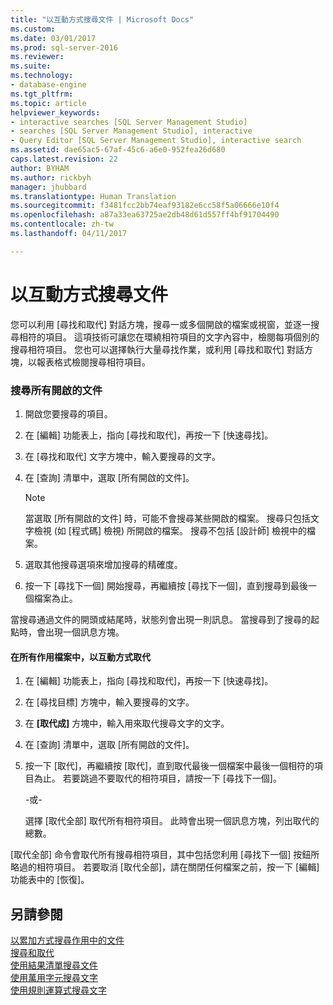 ```yaml
---
title: "以互動方式搜尋文件 | Microsoft Docs"
ms.custom: 
ms.date: 03/01/2017
ms.prod: sql-server-2016
ms.reviewer: 
ms.suite: 
ms.technology:
- database-engine
ms.tgt_pltfrm: 
ms.topic: article
helpviewer_keywords:
- interactive searches [SQL Server Management Studio]
- searches [SQL Server Management Studio], interactive
- Query Editor [SQL Server Management Studio], interactive search
ms.assetid: dae65ac5-67af-45c6-a6e0-952fea26d680
caps.latest.revision: 22
author: BYHAM
ms.author: rickbyh
manager: jhubbard
ms.translationtype: Human Translation
ms.sourcegitcommit: f3481fcc2bb74eaf93182e6cc58f5a06666e10f4
ms.openlocfilehash: a87a33ea63725ae2db48d61d557ff4bf91704490
ms.contentlocale: zh-tw
ms.lasthandoff: 04/11/2017

---
```

# <a name="search-documents-interactively"></a>以互動方式搜尋文件
  您可以利用 [尋找和取代] 對話方塊，搜尋一或多個開啟的檔案或視窗，並逐一搜尋相符的項目。 這項技術可讓您在環繞相符項目的文字內容中，檢閱每項個別的搜尋相符項目。 您也可以選擇執行大量尋找作業，或利用 [尋找和取代] 對話方塊，以報表格式檢閱搜尋相符項目。  
  
### <a name="to-search-all-open-documents"></a>搜尋所有開啟的文件  
  
1.  開啟您要搜尋的項目。  
  
2.  在 [編輯] 功能表上，指向 [尋找和取代]，再按一下 [快速尋找]。  
  
3.  在 [尋找和取代] 文字方塊中，輸入要搜尋的文字。  
  
4.  在 [查詢] 清單中，選取 [所有開啟的文件]。  
  
    > [!NOTE]  
    >  當選取 [所有開啟的文件] 時，可能不會搜尋某些開啟的檔案。 搜尋只包括文字檢視 (如 [程式碼] 檢視) 所開啟的檔案。 搜尋不包括 [設計師] 檢視中的檔案。  
  
5.  選取其他搜尋選項來增加搜尋的精確度。  
  
6.  按一下 [尋找下一個] 開始搜尋，再繼續按 [尋找下一個]，直到搜尋到最後一個檔案為止。  
  
 當搜尋通過文件的開頭或結尾時，狀態列會出現一則訊息。 當搜尋到了搜尋的起點時，會出現一個訊息方塊。  
  
#### <a name="to-replace-in-all-active-files-interactively"></a>在所有作用檔案中，以互動方式取代  
  
1.  在 [編輯] 功能表上，指向 [尋找和取代]，再按一下 [快速尋找]。  
  
2.  在 [尋找目標] 方塊中，輸入要搜尋的文字。  
  
3.  在 **[取代成]** 方塊中，輸入用來取代搜尋文字的文字。  
  
4.  在 [查詢] 清單中，選取 [所有開啟的文件]。  
  
5.  按一下 [取代]，再繼續按 [取代]，直到取代最後一個檔案中最後一個相符的項目為止。 若要跳過不要取代的相符項目，請按一下 [尋找下一個]。  
  
     -或-  
  
     選擇 [取代全部] 取代所有相符項目。 此時會出現一個訊息方塊，列出取代的總數。  
  
 [取代全部] 命令會取代所有搜尋相符項目，其中包括您利用 [尋找下一個] 按鈕所略過的相符項目。 若要取消 [取代全部]，請在關閉任何檔案之前，按一下 [編輯] 功能表中的 [恢復]。  
  
## <a name="see-also"></a>另請參閱  
 [以累加方式搜尋作用中的文件](../../relational-databases/scripting/search-an-active-document-incrementally.md)   
 [搜尋和取代](../../relational-databases/scripting/search-and-replace.md)   
 [使用結果清單搜尋文件](../../relational-databases/scripting/search-documents-using-results-lists.md)   
 [使用萬用字元搜尋文字](../../relational-databases/scripting/search-text-with-wildcards.md)   
 [使用規則運算式搜尋文字](../../relational-databases/scripting/search-text-with-regular-expressions.md)  
  
  
